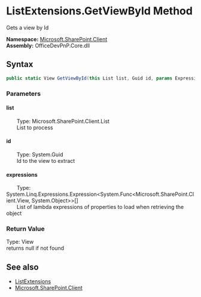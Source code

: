 # ListExtensions.GetViewById Method  
 Gets a view by Id   

**Namespace:** [Microsoft.SharePoint.Client](Microsoft.SharePoint.Client.md)  
**Assembly:** OfficeDevPnP.Core.dll  
## Syntax
```C#
public static View GetViewById(this List list, Guid id, params Expression<Func<View, Object>>[] expressions)
```
### Parameters
#### list  
&emsp;&emsp;Type: Microsoft.SharePoint.Client.List  
&emsp;&emsp;List to process  

  

#### id  
&emsp;&emsp;Type: System.Guid  
&emsp;&emsp;Id to the view to extract  

  

#### expressions  
&emsp;&emsp;Type: System.Linq.Expressions.Expression&lt;System.Func&lt;Microsoft.SharePoint.Client.View, System.Object&gt;&gt;[]  
&emsp;&emsp;List of lambda expressions of properties to load when retrieving the object  

  

### Return Value
Type: View  
returns null if not found  


## See also
- [ListExtensions](Microsoft.SharePoint.Client.ListExtensions.md) 
- [Microsoft.SharePoint.Client](Microsoft.SharePoint.Client.md) 
